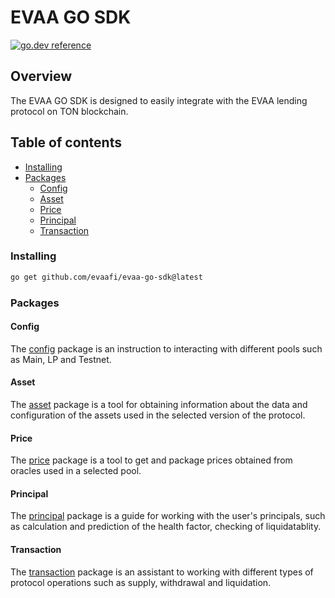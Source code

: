 # EVAA GO SDK

[![go.dev reference](https://img.shields.io/badge/go.dev-reference-007d9c?logo=go&logoColor=white&style=flat-square)](https://pkg.go.dev/github.com/evaafi/evaa-go-sdk)

## Overview

The EVAA GO SDK is designed to easily integrate with the EVAA lending protocol on TON blockchain.

## Table of contents

* [Installing](#installing)
* [Packages](#packages)
  * [Config](#config)
  * [Asset](#asset)
  * [Price](#price)
  * [Principal](#principal)
  * [Transaction](#transaction)

### Installing

```bash
go get github.com/evaafi/evaa-go-sdk@latest
```

### Packages

#### Config

The [config](/config) package is an instruction to interacting with different pools such as Main, LP and Testnet.

#### Asset

The [asset](/asset) package is a tool for obtaining information about the data and configuration of the assets used in the selected version of the protocol.

#### Price

The [price](/price) package is a tool to get and package prices obtained from oracles used in a selected pool.

#### Principal

The [principal](/principal) package is a guide for working with the user's principals, such as calculation and prediction of the health factor, checking of liquidatablity.

#### Transaction

The [transaction](/transaction) package is an assistant to working with different types of protocol operations such as supply, withdrawal and liquidation.
